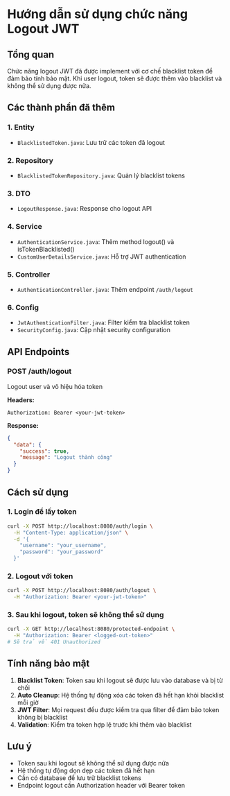 # Hướng dẫn sử dụng chức năng Logout JWT

## Tổng quan
Chức năng logout JWT đã được implement với cơ chế blacklist token để đảm bảo tính bảo mật. Khi user logout, token sẽ được thêm vào blacklist và không thể sử dụng được nữa.

## Các thành phần đã thêm

### 1. Entity
- `BlacklistedToken.java`: Lưu trữ các token đã logout

### 2. Repository
- `BlacklistedTokenRepository.java`: Quản lý blacklist tokens

### 3. DTO
- `LogoutResponse.java`: Response cho logout API

### 4. Service
- `AuthenticationService.java`: Thêm method logout() và isTokenBlacklisted()
- `CustomUserDetailsService.java`: Hỗ trợ JWT authentication

### 5. Controller
- `AuthenticationController.java`: Thêm endpoint `/auth/logout`

### 6. Config
- `JwtAuthenticationFilter.java`: Filter kiểm tra blacklist token
- `SecurityConfig.java`: Cập nhật security configuration

## API Endpoints

### POST /auth/logout
Logout user và vô hiệu hóa token

**Headers:**
```
Authorization: Bearer <your-jwt-token>
```

**Response:**
```json
{
  "data": {
    "success": true,
    "message": "Logout thành công"
  }
}
```

## Cách sử dụng

### 1. Login để lấy token
```bash
curl -X POST http://localhost:8080/auth/login \
  -H "Content-Type: application/json" \
  -d '{
    "username": "your_username",
    "password": "your_password"
  }'
```

### 2. Logout với token
```bash
curl -X POST http://localhost:8080/auth/logout \
  -H "Authorization: Bearer <your-jwt-token>"
```

### 3. Sau khi logout, token sẽ không thể sử dụng
```bash
curl -X GET http://localhost:8080/protected-endpoint \
  -H "Authorization: Bearer <logged-out-token>"
# Sẽ trả về 401 Unauthorized
```

## Tính năng bảo mật

1. **Blacklist Token**: Token sau khi logout sẽ được lưu vào database và bị từ chối
2. **Auto Cleanup**: Hệ thống tự động xóa các token đã hết hạn khỏi blacklist mỗi giờ
3. **JWT Filter**: Mọi request đều được kiểm tra qua filter để đảm bảo token không bị blacklist
4. **Validation**: Kiểm tra token hợp lệ trước khi thêm vào blacklist

## Lưu ý

- Token sau khi logout sẽ không thể sử dụng được nữa
- Hệ thống tự động dọn dẹp các token đã hết hạn
- Cần có database để lưu trữ blacklist tokens
- Endpoint logout cần Authorization header với Bearer token
